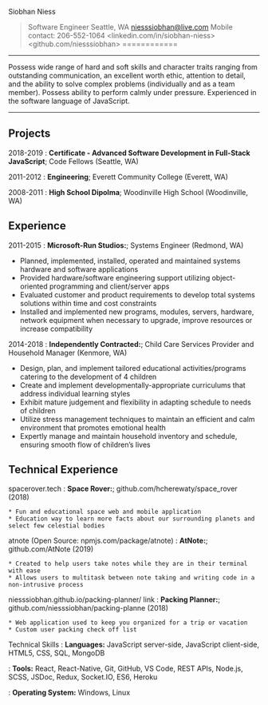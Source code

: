 Siobhan Niess
> Software Engineer
> Seattle, WA
> <niesssiobhan@live.com>
> Mobile contact: 206-552-1064
> <linkedin.com/in/siobhan-niess>
> <github.com/niesssiobhan>
============

----

Possess wide range of hard and soft skills and character traits ranging from outstanding communication, an excellent worth ethic,  attention to detail, and the ability to solve complex problems (individually and as a team member). Possess ability to perform calmly under pressure. Experienced in the software language of JavaScript. 

----

Projects
---------

2018-2019 
:   **Certificate - Advanced Software Development in Full-Stack JavaScript**; Code Fellows (Seattle, WA)

2011-2012
:   **Engineering**; Everett Community College (Everett, WA)

2008-2011
:   **High School Dipolma**; Woodinville High School (Woodinville, WA)


Experience
----------

2011-2015
:   **Microsoft-Run Studios:**; Systems Engineer (Redmond, WA)

* Planned, implemented, installed, operated and maintained systems hardware and software applications
* Provided hardware/software engineering support utilizing object-oriented programming and client/server apps
* Evaluated customer and product requirements to develop total systems solutions within time and cost constraints
* Installed and implemented new programs, modules, servers, hardware, network equipment when necessary to upgrade, improve resources or increase compatibility

2014-2018
:   **Independently Contracted:**; Child Care Services Provider and Household Manager (Kenmore, WA)

* Design, plan, and implement tailored educational activities/programs catering to the development of 4 children
* Create and implement developmentally-appropriate curriculums that address individual learning styles
* Exhibit mature judgement and flexibility in adapting schedule to needs of children
* Utilize stress management techniques to maintain an efficient and calm environment that promotes emotional health
* Expertly manage and maintain household inventory and schedule, ensuring smooth flow of children’s lives

Technical Experience
--------------------

spacerover.tech 
:   **Space Rover:**; github.com/hcherewaty/space_rover (2018)

    * Fun and educational space web and mobile application
    * Education way to learn more facts about our surrounding planets and select few celestial bodies

atnote (Open Source: npmjs.com/package/atnote)
:   **AtNote:**; github.com/AtNote (2019)

    * Created to help users take notes while they are in their terminal with ease
    * Allows users to multitask between note taking and writing code in a non-intrusive process

niesssiobhan.github.io/packing-planner/ link
:   **Packing Planner:**; github.com/niesssiobhan/packing-planne (2018)

    * Web application used to keep you organized for a trip or vacation
    * Custom user packing check off list

Technical Skills
:   **Languages:** JavaScript server-side, JavaScript client-side, HTML5, CSS, SQL, MongoDB

:   **Tools:** React, React-Native, Git, GitHub, VS Code, REST APIs, Node.js, SCSS,  JSDoc, Redux, Socket.IO, ES6, Heroku

:   **Operating System:** Windows, Linux